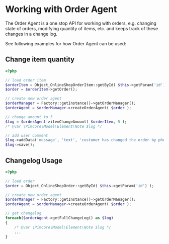 # Working with Order Agent

The Order Agent is a one stop API for working with orders, e.g. changing state of orders, modifying quantity of items, etc.
and keeps track of these changes in a change log. 

See following examples for how Order Agent can be used: 

## Change item quantity
```php
<?php

// load order item
$orderItem = Object_OnlineShopOrderItem::getById( $this->getParam('id') );
$order = $orderItem->getOrder();

// create new order agent
$orderManager = Factory::getInstance()->getOrderManager();
$orderAgent = $orderManager->createOrderAgent( $order );

// change amount to 5
$log = $orderAgent->itemChangeAmount( $orderItem, 5 );
/* @var \Pimcore\Model\Element\Note $log */

// add user comment
$log->addData('message', 'text', 'customer has changed the order by phone');
$log->save();

```

## Changelog Usage
```php
<?php

// load order
$order = Object_OnlineShopOrder::getById( $this->getParam('id') );

// create new order agent
$orderManager = Factory::getInstance()->getOrderManager();
$orderAgent = $orderManager->createOrderAgent( $order );

// get changelog
foreach($orderAgent->getFullChangeLog() as $log)
{
    /* @var \Pimcore\Model\Element\Note $log */
    ...
}
```
